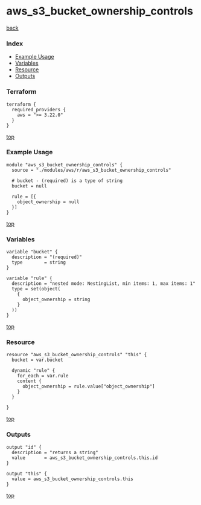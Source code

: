 # aws_s3_bucket_ownership_controls
[back](../aws.md)
### Index
- [Example Usage](#example-usage)
- [Variables](#variables)
- [Resource](#resource)
- [Outputs](#outputs)
### Terraform
```hcl
terraform {
  required_providers {
    aws = ">= 3.22.0"
  }
}
```
[top](#index)
### Example Usage
```hcl
module "aws_s3_bucket_ownership_controls" {
  source = "./modules/aws/r/aws_s3_bucket_ownership_controls"

  # bucket - (required) is a type of string
  bucket = null

  rule = [{
    object_ownership = null
  }]
}
```
[top](#index)
### Variables
```hcl
variable "bucket" {
  description = "(required)"
  type        = string
}

variable "rule" {
  description = "nested mode: NestingList, min items: 1, max items: 1"
  type = set(object(
    {
      object_ownership = string
    }
  ))
}
```
[top](#index)

### Resource
```hcl
resource "aws_s3_bucket_ownership_controls" "this" {
  bucket = var.bucket

  dynamic "rule" {
    for_each = var.rule
    content {
      object_ownership = rule.value["object_ownership"]
    }
  }

}
```
[top](#index)
### Outputs
```hcl
output "id" {
  description = "returns a string"
  value       = aws_s3_bucket_ownership_controls.this.id
}

output "this" {
  value = aws_s3_bucket_ownership_controls.this
}
```
[top](#index)
